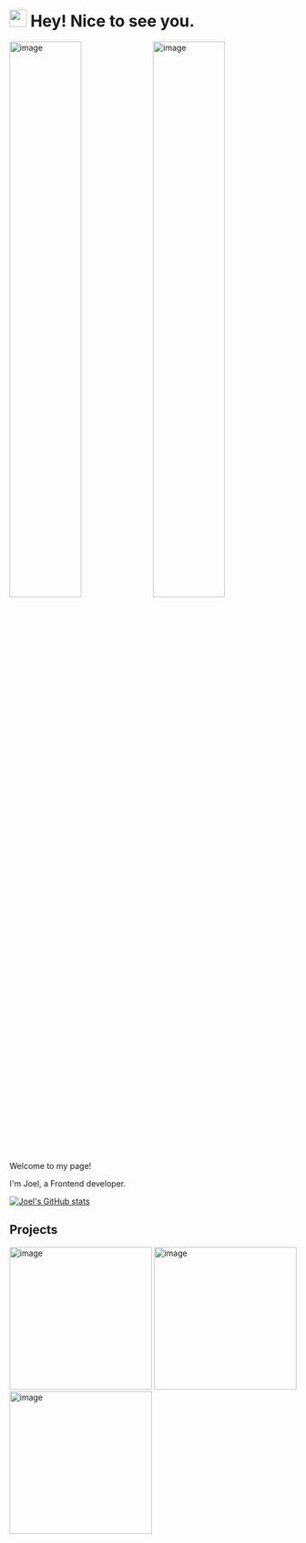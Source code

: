 <h1><img src="https://emojis.slackmojis.com/emojis/images/1531849430/4246/blob-sunglasses.gif?1531849430" width="30"/> Hey! Nice to see you.</h1>
<img width="50%" alt="image" src="https://github.com/user-attachments/assets/ed111e79-bedd-4ff5-96de-655939be87f3" /><img width="50%" alt="image" src="https://github.com/user-attachments/assets/ed111e79-bedd-4ff5-96de-655939be87f3" />

Welcome to my page!  

I'm Joel, a Frontend developer.

[![Joel's GitHub stats](https://github-readme-stats.vercel.app/api?username=iamjoel)](https://github.com/anuraghazra/github-readme-stats)

## Projects
<div>
  <a href="https://portfolio-of-joel.vercel.app/project/portrait-photography" target="_blank" style="text-decordation: none;"><img width="250" alt="image" src="https://github.com/user-attachments/assets/114f80ce-4c7c-4989-8fa4-1e4bffe1dfc6" /></a>
  <a href="https://portfolio-of-joel.vercel.app/project/quote-card-generator" target="_blank" style="text-decordation: none;"><img width="250" alt="image" src="https://github.com/user-attachments/assets/de4f5beb-b03b-4a2d-94cb-ee38ef0d497e" /></a>
  <a href="https://portfolio-of-joel.vercel.app/project/tile-up" target="_blank" style="text-decordation: none;"><img width="250" alt="image" src="https://github.com/user-attachments/assets/c2323c91-1ff7-40e8-b8f4-92a12d4cf1bd" /></a>
</div>
